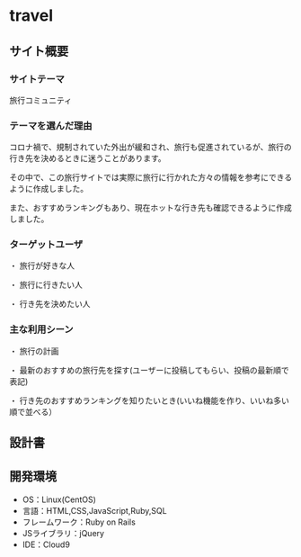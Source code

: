 # travel

## サイト概要
### サイトテーマ
旅行コミュニティ

### テーマを選んだ理由
コロナ禍で、規制されていた外出が緩和され、旅行も促進されているが、旅行の行き先を決めるときに迷うことがあります。

その中で、この旅行サイトでは実際に旅行に行かれた方々の情報を参考にできるように作成しました。

また、おすすめランキングもあり、現在ホットな行き先も確認できるように作成しました。

### ターゲットユーザ
・ 旅行が好きな人

・ 旅行に行きたい人

・ 行き先を決めたい人
### 主な利用シーン
・ 旅行の計画

・ 最新のおすすめの旅行先を探す(ユーザーに投稿してもらい、投稿の最新順で表記)

・ 行き先のおすすめランキングを知りたいとき(いいね機能を作り、いいね多い順で並べる）

## 設計書


## 開発環境
- OS：Linux(CentOS)
- 言語：HTML,CSS,JavaScript,Ruby,SQL
- フレームワーク：Ruby on Rails
- JSライブラリ：jQuery
- IDE：Cloud9


